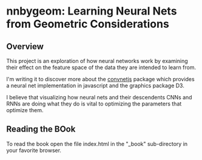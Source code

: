 # nnbygeom: Learning Neural Nets from Geometric Considerations

## Overview

This project is an exploration of how neural networks work by examining their effect on the feature space of the data they are intended to learn from.

I'm writing it to discover more about the [convnetjs](https://github.com/karpathy/convnetjs) package which provides a neural net implementation in javascript and the graphics package D3.

I believe that visualizing how neural nets and their descendents CNNs and RNNs are doing what they do is vital to optimizing the parameters that optimize them.

## Reading the BOok

To read the book open the file index.html in the "_book" sub-directory in your favorite browser.